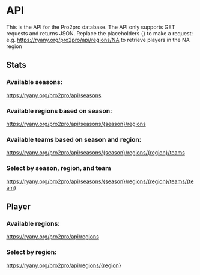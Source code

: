 # API
This is the API for the Pro2pro database. The API only supports GET requests and returns JSON.
Replace the placeholders {} to make a request:
  e.g. https://ryany.org/pro2pro/api/regions/NA to retrieve players in the NA region

## Stats
### Available seasons:
  https://ryany.org/pro2pro/api/seasons

### Available regions based on season:
  https://ryany.org/pro2pro/api/seasons/{season}/regions

### Available teams based on season and region:
  https://ryany.org/pro2pro/api/seasons/{season}/regions/{region}/teams

### Select by season, region, and team
  https://ryany.org/pro2pro/api/seasons/{season}/regions/{region}/teams/{team}

## Player
### Available regions:
  https://ryany.org/pro2pro/api/regions

### Select by region:
  https://ryany.org/pro2pro/api/regions/{region}
